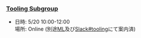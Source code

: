 ### [Tooling Subgroup](https://openchain-project.github.io/OpenChain-JWG/subgroups/tooling/)

- 日時: 5/20 10:00-12:00  
  場所: Online (別途[ML](https://lists.openchainproject.org/g/japan-sg-tooling)及び[Slack#tooling](https://openchain-japanwg.slack.com/archives/CGHP86Y4T)にて案内済)  
